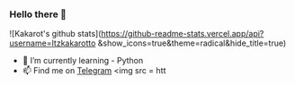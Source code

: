 ### Hello there 👋



![Kakarot's github stats](https://github-readme-stats.vercel.app/api?username=Itzkakarotto &show_icons=true&theme=radical&hide_title=true)


- 🌱 I’m currently learning - Python
- 📫 Find me on [Telegram](https://t.me/Itzkakarotto) <img src = htt

